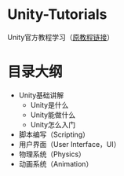# Unity-Tutorials
Unity官方教程学习（[原教程链接](https://unity3d.com/cn/learn/tutorials)）

# 目录大纲
- Unity基础讲解
    - Unity是什么
    - Unity能做什么
    - Unity怎么入门
- 脚本编写（Scripting）
- 用户界面（User Interface，UI）
- 物理系统（Physics）
- 动画系统（Animation）
